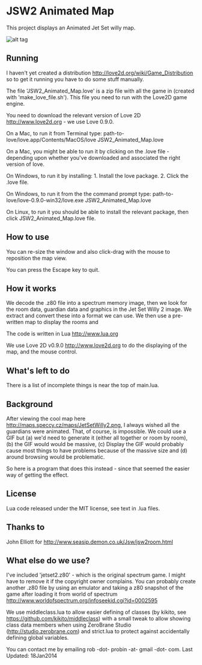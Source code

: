 JSW2 Animated Map
=================

This project displays an Animated Jet Set willy map.

![alt tag](http://robprobin.com/uploads/Main/JSW2Anim.png)

Running
-------
I haven't yet created a distribution http://love2d.org/wiki/Game_Distribution so 
to get it running you have to do some stuff manually. 

The file 'JSW2_Animated_Map.love' is a zip file with all the game in (created with 
'make_love_file.sh').  This file you need to run with the Love2D game engine.

You need to download the relevant version of Love 2D http://www.love2d.org - we use 
Love 0.9.0. 

On a Mac, to run it from Terminal type:
    path-to-love/love.app/Contents/MacOS/love JSW2_Animated_Map.love 

On a Mac, you might be able to run it by clicking on the .love file - depending upon 
whether you've downloaded and associated the right version of love.

On Windows, to run it by installing:
    1. Install the love package.
    2. Click the .love file.

On Windows, to run it from the the command prompt type: 
    path-to-love/love-0.9.0-win32/love.exe JSW2_Animated_Map.love 

On Linux, to run it you should be able to install the relevant package, then click 
JSW2_Animated_Map.love file.


How to use
----------
You can re-size the window and also click-drag with the mouse to reposition the map 
view.

You can press the Escape key to quit. 


How it works
------------
We decode the .z80 file into a spectrum memory image, then we look for the room data, 
guardian data and graphics in the Jet Set Willy 2 image. We extract and convert these
into a format we can use. We then use a pre-written map to display the rooms and 

The code is written in Lua http://www.lua.org

We use Love 2D v0.9.0 http://www.love2d.org to do the displaying of the map, and the 
mouse control.


What's left to do
-----------------
There is a list of incomplete things is near the top of main.lua.


Background
----------
After viewing the cool map here http://maps.speccy.cz/maps/JetSetWilly2.png, I always 
wished all the guardians were animated. That, of course, is impossible. We could use 
a GIF but (a) we'd need to generate it (either all together or room by room), 
(b) the GIF would would be massive, (c) Display the GIF would probably cause most
things to have problems because of the massive size and (d) around browsing would be 
problematic.

So here is a program that does this instead - since that seemed the easier way of 
getting the effect.


License
-------
Lua code released under the MIT license, see text in .lua files.


Thanks to
---------
John Elliott for http://www.seasip.demon.co.uk/Jsw/jsw2room.html


What else do we use?
--------------------
I've included 'jetset2.z80' - which is the original spectrum game. I might have to 
remove it if the copyright owner complains. You can probably create another .z80 file
by using an emulator and taking a z80 snapshot of the game after loading it from 
world of spectrum http://www.worldofspectrum.org/infoseekid.cgi?id=0002595

We use middleclass.lua to allow easier defining of classes (by kikito, see 
https://github.com/kikito/middleclass) with a small tweak to allow showing class
data members when using ZeroBrane Studio (http://studio.zerobrane.com) and 
strict.lua to protect against accidentally defining global variables.


You can contact me by emailing rob -dot- probin -at- gmail -dot- com.
Last Updated: 18Jan2014
